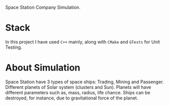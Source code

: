 Space Station Company Simulation.

# Stack

In this project I have used ```C++``` mainly, along with ```CMake``` and ```GTests``` for Unit Testing.

# About Simulation

Space Station have 3 types of space ships: Trading, Mining and Passenger. Different planets of Solar system (clusters and Sun). Planets will have different parameters such as, mass, radius, life chance.
Ships can be destroyed, for instance, due to gravitational force of the planet.
